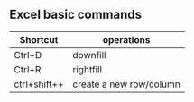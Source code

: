 ## Excel basic commands

|Shortcut  | operations  |
|----------|-------------|
|Ctrl+D    | downfill |
|Ctrl+R    | rightfill |
|ctrl+shift++| create a new row/column|
